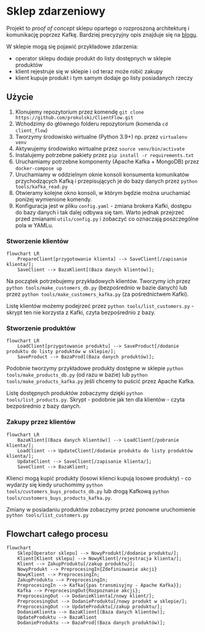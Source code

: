 # Sklep zdarzeniowy

Projekt to *proof of concept* sklepu opartego o rozproszoną architekturę i komunikację poprzez Kafkę. Bardziej precyzyjny opis znajduje się na [blogu](https://blog.prokulski.science).

W sklepie mogą się pojawić przykładowe zdarzenia:

+ operator sklepu dodaje produkt do listy dostępnych w sklepie produktów
+ klient rejestruje się w sklepie i od teraz może robić zakupy
+ klient kupuje produkt i tym samym dodaje go listy posiadanych rzeczy

## Użycie

1. Klonujemy repozytorium przez komendę `git clone https://github.com/prokulski/ClientFlow.git`
1. Wchodzimy do głównego folderu repozytorium (komenda `cd client_flow`)
1. Tworzymy środowisko wirtualne (Python 3.9+) np. przez `virtualenv venv`
1. Aktywujemy środowisko wirtualne przez `source venv/bin/activate`
1. Instalujemy potrzebne pakiety przez `pip install -r requirements.txt`
1. Uruchamiamy potrzebne komponenty (Apache Kafka + MongoDB) przez `docker-compose up`
1. Uruchamiamy w oddzielnym oknie konsoli konsumenta komunikatów przychodzących Kafką i przepisujących je do bazy danych przez `python tools/kafka_read.py`
1. Otwieramy kolejne okno konsoli, w którym będzie można uruchamiać poniżej wymienione komendy.
1. Konfiguracja jest w pliku `config.yaml` - zmiana brokera Kafki, dostępu do bazy danych i tak dalej odbywa się tam. Warto jednak przejrzeć przed zmianami `utils/config.py` i zobaczyć co oznaczają poszczególne pola w YAMLu.

### Stworzenie klientów

```mermaid
flowchart LR
    PrepareClient[przygotowanie klienta] --> SaveClient[/zapisanie klienta/];
    SaveClient --> BazaKlient[(Baza danych klientów)];
```

Na początek potrzebujemy przykładowych klientów. Tworzymy ich przez `python tools/make_customers_db.py` (bezpośrednio w bazie danych) lub przez `python tools/make_customers_kafka.py` (za pośrednictwem Kafki).

Listę klientów możemy podejrzeć przez `python tools/list_customers.py` - skrypt ten nie korzysta z Kafki, czyta bezpośrednio z bazy.

### Stworzenie produktów

```mermaid
flowchart LR
    LoadClient[przygotowanie produktu] --> SaveProduct[/dodanie produktu do listy produktów w sklepie/];
    SaveProduct --> BazaProd[(Baza danych produktów)];
```

Podobnie tworzymy przykładowe produkty dostępne w sklepie `python tools/make_products_db.py` (od razu w bazie) lub `python tools/make_products_kafka.py` jeśli chcemy to puścić przez Apache Kafka.

Listę dostępnych produktów zobaczymy dzięki `python tools/list_products.py`. Skrypt - podobnie jak ten dla klientów - czyta bezpośrednio z bazy danych.

### Zakupy przez klientów

```mermaid
flowchart LR
    BazaKlient[(Baza danych klientów)] --> LoadClient[/pobranie klienta/];
    LoadClient --> UpdateClient[/dodanie produktu do listy produktów klienta/];
    UpdateClient --> SaveClient[/zapisanie klienta/];
    SaveClient --> BazaKlient;
```

Klienci mogą kupić produkty (losowi klienci kupują losowe produkty) - co wydarzy się kiedy uruchomimy `python tools/customers_buys_products_db.py` lub drogą Kafkową `python tools/customers_buys_products_kafka.py`.

Zmiany w posiadaniu produktów zobaczymy przez ponowne uruchomienie `python tools/list_customers.py`

## Flowchart całego procesu

```mermaid
flowchart 
    Sklep[Operator sklepu] --> NowyProdukt[/dodanie produktu/];
    Klient[Klient sklepu] --> NowyKlient[/rejestracja klienta/];
    Klient --> ZakupProduktu[/zakup produktu/];
    NowyProdukt --> PreprocesingIn{Zdefiniowanie akcji}
    NowyKlient --> PreprocesingIn;
    ZakupProduktu --> PreprocesingIn;
    PreprocesingIn --> Kafka{{pas transmisyjny - Apache Kafka}};
    Kafka --> PreprocesingOut{Rozpoznanie akcji};
    PreprocesingOut --> DodanieKlienta[/nowy klient/];
    PreprocesingOut --> DodanieProduktu[/nowy produkt w sklepie/];
    PreprocesingOut --> UpdateProduktu[/zakup produktu/];
    DodanieKlienta --> BazaKlient[(Baza danych klientów)];
    UpdateProduktu --> BazaKlient
    DodanieProduktu --> BazaProd[(Baza danych produktów)];
```
